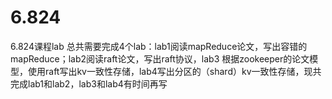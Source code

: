 # 6.824
6.824课程lab
总共需要完成4个lab：lab1阅读mapReduce论文，写出容错的mapReduce；lab2阅读raft论文，写出raft协议，lab3 根据zookeeper的论文模型，使用raft写出kv一致性存储，lab4写出分区的（shard）kv一致性存储，现共完成lab1和lab2，lab3和lab4有时间再写
